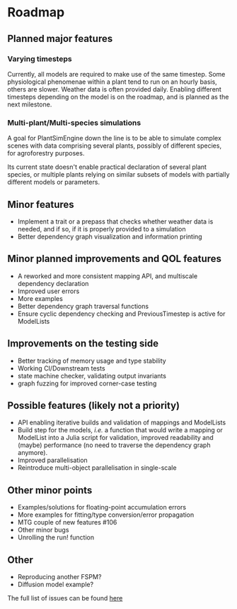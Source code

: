 # Roadmap

## Planned major features

### Varying timesteps

Currently, all models are required to make use of the same timestep. Some physiological phenomenae within a plant tend to run on an hourly basis, others are slower. Weather data is often provided daily. Enabling different timesteps depending on the model is on the roadmap, and is planned as the next milestone.

### Multi-plant/Multi-species simulations

A goal for PlantSimEngine down the line is to be able to simulate complex scenes with data comprising several plants, possibly of different species, for agroforestry purposes.

Its current state doesn't enable practical declaration of several plant species, or multiple plants relying on similar subsets of models with partially different models or parameters.

## Minor features

- Implement a trait or a prepass that checks whether weather data is needed, and if so, if it is properly provided to a simulation
- Better dependency graph visualization and information printing

## Minor planned improvements and QOL features

- A reworked and more consistent mapping API, and multiscale dependency declaration
- Improved user errors
- More examples
- Better dependency graph traversal functions
- Ensure cyclic dependency checking and PreviousTimestep is active for ModelLists

## Improvements on the testing side

- Better tracking of memory usage and type stability
- Working CI/Downstream tests
- state machine checker, validating output invariants
- graph fuzzing for improved corner-case testing

## Possible features (likely not a priority)

- API enabling iterative builds and validation of mappings and ModelLists
- Build step for the models, *i.e.* a function that would write a mapping or ModelList into a Julia script for validation, improved readability and (maybe) performance (no need to traverse the dependency graph anymore).
- Improved parallelisation
- Reintroduce multi-object parallelisation in single-scale

## Other minor points

- Examples/solutions for floating-point accumulation errors
- More examples for fitting/type conversion/error propagation
- MTG couple of new features #106
- Other minor bugs
- Unrolling the run! function

## Other

- Reproducing another FSPM?
- Diffusion model example?

The full list of issues can be found [here](https://github.com/VirtualPlantLab/PlantSimEngine.jl/issues)